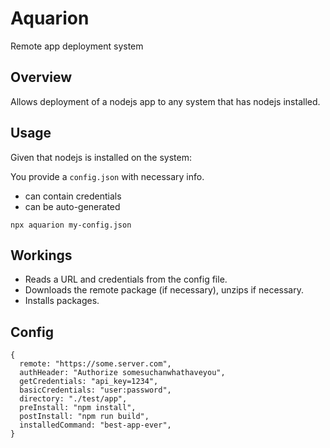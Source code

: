 # Aquarion
Remote app deployment system


## Overview

Allows deployment of a nodejs app to any system that has nodejs installed.




## Usage

Given that nodejs is installed on the system:

You provide a `config.json` with necessary info.
- can contain credentials
- can be auto-generated

`npx aquarion my-config.json`


## Workings

* Reads a URL and credentials from the config file.
* Downloads the remote package (if necessary), unzips if necessary.
* Installs packages.


## Config

```
{
  remote: "https://some.server.com",
  authHeader: "Authorize somesuchanwhathaveyou",
  getCredentials: "api_key=1234",
  basicCredentials: "user:password",
  directory: "./test/app",
  preInstall: "npm install",
  postInstall: "npm run build",
  installedCommand: "best-app-ever",
}
```

